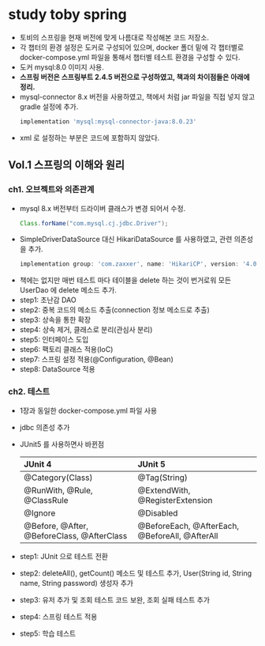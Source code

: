 # study toby spring

- 토비의 스프링을 현재 버전에 맞게 나름대로 작성해본 코드 저장소.
- 각 챕터의 환경 설정은 도커로 구성되어 있으며, docker 폴더 밑에 각 챕터별로 docker-compose.yml 파일을 통해서 챕터별 테스트 환경을 구성할 수 있다.
- 도커 mysql:8.0 이미지 사용.
- **스프링 버전은 스프링부트 2.4.5 버전으로 구성하였고, 책과의 차이점들은 아래에 정리.** 
- mysql-connector 8.x 버전을 사용하였고, 책에서 처럼 jar 파일을 직접 넣지 않고 gradle 설정에 추가.
  ~~~ groovy
  implementation 'mysql:mysql-connector-java:8.0.23'
  ~~~~
- xml 로 설정하는 부분은 코드에 포함하지 않았다.

## Vol.1 스프링의 이해와 원리
### ch1. 오브젝트와 의존관계
- mysql 8.x 버전부터 드라이버 클래스가 변경 되어서 수정. 
  ~~~ java
  Class.forName("com.mysql.cj.jdbc.Driver");
  ~~~
- SimpleDriverDataSource 대신 HikariDataSource 를 사용하였고, 관련 의존성을 추가.
  ~~~ groovy
  implementation group: 'com.zaxxer', name: 'HikariCP', version: '4.0.3'
  ~~~
- 책에는 없지만 매번 테스트 마다 테이블을 delete 하는 것이 번거로워 모든 UserDao 에 delete 메소드 추가.
- step1: 초난감 DAO
- step2: 중복 코드의 메소드 추출(connection 정보 메소드로 추출)
- step3: 상속을 통한 확장
- step4: 상속 제거, 클래스로 분리(관심사 분리)
- step5: 인터페이스 도입
- step6: 팩토리 클래스 적용(IoC)
- step7: 스프링 설정 적용(@Configuration, @Bean)
- step8: DataSource 적용 

### ch2. 테스트
- 1장과 동일한 docker-compose.yml 파일 사용 
- jdbc 의존성 추가 
- JUnit5 를 사용하면사 바뀐점
  
  |JUnit 4|JUnit 5|
  |:---|:---|
  |@Category(Class)|@Tag(String)|
  |@RunWith, @Rule, @ClassRule|@ExtendWith, @RegisterExtension|
  |@Ignore|@Disabled|
  |@Before, @After, @BeforeClass, @AfterClass|@BeforeEach, @AfterEach, @BeforeAll, @AfterAll|
- step1: JUnit 으로 테스트 전환
- step2: deleteAll(), getCount() 메소드 및 테스트 추가, User(String id, String name, String password) 생성자 추가
- step3: 유저 추가 및 조회 테스트 코드 보완, 조회 실패 테스트 추가
- step4: 스프링 테스트 적용
- step5: 학습 테스트